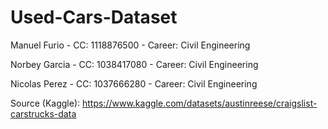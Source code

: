 # Used-Cars-Dataset

Manuel Furio - CC: 1118876500 - Career: Civil Engineering

Norbey Garcia - CC: 1038417080 - Career: Civil Engineering

Nicolas Perez - CC: 1037666280 - Career: Civil Engineering

Source (Kaggle): https://www.kaggle.com/datasets/austinreese/craigslist-carstrucks-data
